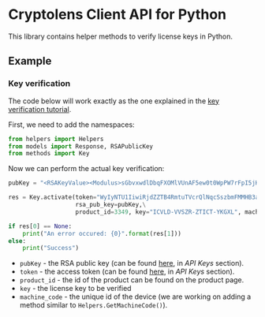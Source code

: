 # Cryptolens Client API for Python

This library contains helper methods to verify license keys in Python. 

## Example

### Key verification

The code below will work exactly as the one explained in the [key verification tutorial](https://help.cryptolens.io/examples/key-verification).

First, we need to add the namespaces:

```python
from helpers import Helpers
from models import Response, RSAPublicKey
from methods import Key
```

Now we can perform the actual key verification:

```python
pubKey = "<RSAKeyValue><Modulus>sGbvxwdlDbqFXOMlVUnAF5ew0t0WpPW7rFpI5jHQOFkht/326dvh7t74RYeMpjy357NljouhpTLA3a6idnn4j6c3jmPWBkjZndGsPL4Bqm+fwE48nKpGPjkj4q/yzT4tHXBTyvaBjA8bVoCTnu+LiC4XEaLZRThGzIn5KQXKCigg6tQRy0GXE13XYFVz/x1mjFbT9/7dS8p85n8BuwlY5JvuBIQkKhuCNFfrUxBWyu87CFnXWjIupCD2VO/GbxaCvzrRjLZjAngLCMtZbYBALksqGPgTUN7ZM24XbPWyLtKPaXF2i4XRR9u6eTj5BfnLbKAU5PIVfjIS+vNYYogteQ==</Modulus><Exponent>AQAB</Exponent></RSAKeyValue>"

res = Key.activate(token="WyIyNTU1IiwiRjdZZTB4RmtuTVcrQlNqcSszbmFMMHB3aWFJTlBsWW1Mbm9raVFyRyJd",\
                   rsa_pub_key=pubKey,\
                   product_id=3349, key="ICVLD-VVSZR-ZTICT-YKGXL", machine_code="test")

if res[0] == None:
    print("An error occured: {0}".format(res[1]))
else:
    print("Success")
```

* `pubKey` - the RSA public key (can be found [here](https://app.cryptolens.io/docs/api/v3/QuickStart#api-keys), in *API Keys* section).
* `token` - the access token (can be found [here](https://app.cryptolens.io/docs/api/v3/QuickStart#api-keys), in *API Keys* section).
* `product_id` - the id of the product can be found on the product page.
* `key` - the license key to be verified
* `machine_code` - the unique id of the device (we are working on adding a method similar to `Helpers.GetMachineCode()`).

